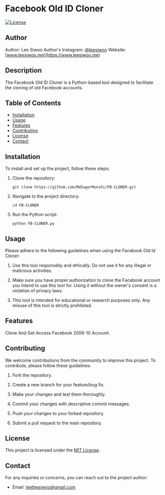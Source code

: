# Facebook Old ID Cloner

[![License](https://img.shields.io/badge/license-MIT-blue.svg)](LICENSE)

## Author
Author: Lee Siwoo
Author's Instagram: [@leesiwoo](https://www.instagram.com/leesiwoo_s/)
Website: [www.leesiwoo.me](https://www.leesiwoo.me)

## Description
The Facebook Old ID Cloner is a Python-based tool designed to facilitate the cloning of old Facebook accounts.
## Table of Contents
- [Installation](#installation)
- [Usage](#usage)
- [Features](#features)
- [Contributing](#contributing)
- [License](#license)
- [Contact](#contact)

## Installation
To install and set up the project, follow these steps:
1. Clone the repository:
   ```shell
   git clone https://github.com/MdSagorMunshi/FB-CLONER.git
2. Navigate to the project directory:
   ```shell
   cd FB-CLONER
 3. Run the Python script:
    ```shell
    python FB-CLONER.py

## Usage
Please adhere to the following guidelines when using the Facebook Old Id Cloner:

1. Use this tool responsibly and ethically. Do not use it for any illegal or malicious activities.

2. Make sure you have proper authorization to clone the Facebook account you intend to use this tool for. Using it without the owner's consent is a violation of privacy laws.

3. This tool is intended for educational or research purposes only. Any misuse of this tool is strictly prohibited.

## Features
Clone And Get Access Facebook 2009-10 Account.

## Contributing
We welcome contributions from the community to improve this project. To contribute, please follow these guidelines:

1. Fork the repository.

2. Create a new branch for your feature/bug fix.

3. Make your changes and test them thoroughly.

4. Commit your changes with descriptive commit messages.

5. Push your changes to your forked repository.

6. Submit a pull request to the main repository.

## License
This project is licensed under the [MIT License](LICENSE).

## Contact
For any inquiries or concerns, you can reach out to the project author:

- Email: leethesiwoo@gmail.com
